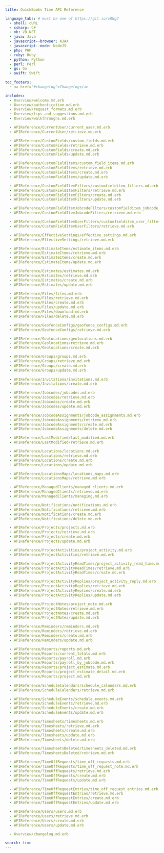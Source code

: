 ```yaml
---
title: QuickBooks Time API Reference

language_tabs: # must be one of https://git.io/vQNgJ
  - shell: cURL
  - csharp: C#
  - vb: VB.NET
  - java: Java
  - javascript--browser: AJAX  
  - javascript--node: NodeJS
  - php: PHP
  - ruby: Ruby
  - python: Python
  - perl: Perl
  - go: Go
  - swift: Swift
 
toc_footers:
  - <a href="#changelog">Changelog</a>

includes:
  - Overview/welcome.md.erb
  - Overview/authentication.md.erb
  - Overview/request_formats.md.erb
  - Overview/tips_and_suggestions.md.erb
  - Overview/walkthroughs.md.erb  

  - APIReference/CurrentUser/current_user.md.erb
  - APIReference/CurrentUser/retrieve.md.erb

  - APIReference/CustomFields/custom_fields.md.erb
  - APIReference/CustomFields/retrieve.md.erb
  - APIReference/CustomFields/create.md.erb
  - APIReference/CustomFields/update.md.erb

  - APIReference/CustomFieldItems/custom_field_items.md.erb
  - APIReference/CustomFieldItems/retrieve.md.erb
  - APIReference/CustomFieldItems/create.md.erb
  - APIReference/CustomFieldItems/update.md.erb

  - APIReference/CustomFieldItemFilters/customfielditem_filters.md.erb
  - APIReference/CustomFieldItemFilters/retrieve.md.erb
  - APIReference/CustomFieldItemFilters/create.md.erb
  - APIReference/CustomFieldItemFilters/update.md.erb

  - APIReference/CustomFieldItemJobcodeFilters/customfielditem_jobcode_filters.md.erb
  - APIReference/CustomFieldItemJobcodeFilters/retrieve.md.erb

  - APIReference/CustomFieldItemUserFilters/customfielditem_user_filters.md.erb
  - APIReference/CustomFieldItemUserFilters/retrieve.md.erb

  - APIReference/EffectiveSettings/effective_settings.md.erb
  - APIReference/EffectiveSettings/retrieve.md.erb

  - APIReference/EstimateItems/estimate_items.md.erb
  - APIReference/EstimateItems/retrieve.md.erb
  - APIReference/EstimateItems/create.md.erb
  - APIReference/EstimateItems/update.md.erb

  - APIReference/Estimates/estimates.md.erb
  - APIReference/Estimates/retrieve.md.erb
  - APIReference/Estimates/create.md.erb
  - APIReference/Estimates/update.md.erb

  - APIReference/Files/files.md.erb
  - APIReference/Files/retrieve.md.erb
  - APIReference/Files/create.md.erb
  - APIReference/Files/update.md.erb
  - APIReference/Files/download.md.erb
  - APIReference/Files/delete.md.erb

  - APIReference/GeofenceConfigs/geofence_configs.md.erb
  - APIReference/GeofenceConfigs/retrieve.md.erb

  - APIReference/Geolocations/geolocations.md.erb
  - APIReference/Geolocations/retrieve.md.erb
  - APIReference/Geolocations/create.md.erb

  - APIReference/Groups/groups.md.erb
  - APIReference/Groups/retrieve.md.erb
  - APIReference/Groups/create.md.erb
  - APIReference/Groups/update.md.erb
  
  - APIReference/Invitations/invitations.md.erb
  - APIReference/Invitations/create.md.erb  

  - APIReference/Jobcodes/jobcodes.md.erb
  - APIReference/Jobcodes/retrieve.md.erb
  - APIReference/Jobcodes/create.md.erb
  - APIReference/Jobcodes/update.md.erb

  - APIReference/JobcodeAssignments/jobcode_assignments.md.erb
  - APIReference/JobcodeAssignments/retrieve.md.erb
  - APIReference/JobcodeAssignments/create.md.erb
  - APIReference/JobcodeAssignments/delete.md.erb

  - APIReference/LastModified/last_modified.md.erb
  - APIReference/LastModified/retrieve.md.erb

  - APIReference/Locations/locations.md.erb
  - APIReference/Locations/retrieve.md.erb
  - APIReference/Locations/create.md.erb
  - APIReference/Locations/update.md.erb

  - APIReference/LocationsMaps/locations_maps.md.erb
  - APIReference/LocationsMaps/retrieve.md.erb

  - APIReference/ManagedClients/managed_clients.md.erb
  - APIReference/ManagedClients/retrieve.md.erb 
  - APIReference/ManagedClients/managing.md.erb

  - APIReference/Notifications/notifications.md.erb
  - APIReference/Notifications/retrieve.md.erb
  - APIReference/Notifications/create.md.erb
  - APIReference/Notifications/delete.md.erb

  - APIReference/Projects/projects.md.erb
  - APIReference/Projects/retrieve.md.erb
  - APIReference/Projects/create.md.erb
  - APIReference/Projects/update.md.erb

  - APIReference/ProjectActivities/project_activity.md.erb
  - APIReference/ProjectActivities/retrieve.md.erb

  - APIReference/ProjectActivityReadTimes/project_activity_read_time.md.erb
  - APIReference/ProjectActivityReadTimes/retrieve.md.erb
  - APIReference/ProjectActivityReadTimes/create.md.erb

  - APIReference/ProjectActivityReplies/project_activity_reply.md.erb
  - APIReference/ProjectActivityReplies/retrieve.md.erb
  - APIReference/ProjectActivityReplies/create.md.erb
  - APIReference/ProjectActivityReplies/update.md.erb

  - APIReference/ProjectNotes/project_note.md.erb
  - APIReference/ProjectNotes/retrieve.md.erb
  - APIReference/ProjectNotes/create.md.erb
  - APIReference/ProjectNotes/update.md.erb

  - APIReference/Reminders/reminders.md.erb
  - APIReference/Reminders/retrieve.md.erb
  - APIReference/Reminders/create.md.erb
  - APIReference/Reminders/update.md.erb

  - APIReference/Reports/reports.md.erb
  - APIReference/Reports/current_totals.md.erb
  - APIReference/Reports/payroll.md.erb
  - APIReference/Reports/payroll_by_jobcode.md.erb
  - APIReference/Reports/project_estimate.md.erb
  - APIReference/Reports/project_estimate_detail.md.erb
  - APIReference/Reports/project.md.erb 
  
  - APIReference/ScheduleCalendars/schedule_calendars.md.erb
  - APIReference/ScheduleCalendars/retrieve.md.erb

  - APIReference/ScheduleEvents/schedule_events.md.erb
  - APIReference/ScheduleEvents/retrieve.md.erb
  - APIReference/ScheduleEvents/create.md.erb
  - APIReference/ScheduleEvents/update.md.erb

  - APIReference/Timesheets/timesheets.md.erb
  - APIReference/Timesheets/retrieve.md.erb
  - APIReference/Timesheets/create.md.erb 
  - APIReference/Timesheets/update.md.erb
  - APIReference/Timesheets/delete.md.erb          

  - APIReference/TimesheetsDeleted/timesheets_deleted.md.erb
  - APIReference/TimesheetsDeleted/retrieve.md.erb

  - APIReference/TimeOffRequests/time_off_requests.md.erb
  - APIReference/TimeOffRequests/time_off_request_note.md.erb
  - APIReference/TimeOffRequests/retrieve.md.erb
  - APIReference/TimeOffRequests/create.md.erb
  - APIReference/TimeOffRequests/update.md.erb

  - APIReference/TimeOffRequestEntries/time_off_request_entries.md.erb
  - APIReference/TimeOffRequestEntries/retrieve.md.erb
  - APIReference/TimeOffRequestEntries/create.md.erb
  - APIReference/TimeOffRequestEntries/update.md.erb

  - APIReference/Users/users.md.erb
  - APIReference/Users/retrieve.md.erb
  - APIReference/Users/create.md.erb
  - APIReference/Users/update.md.erb

  - Overview/changelog.md.erb  

search: true
---
```

